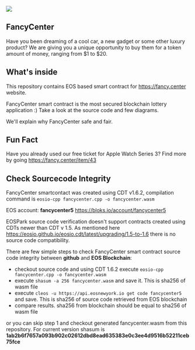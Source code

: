 ![](https://assets.fancy.center/assets/og_img_optimized.jpg)

## FancyCenter
Have you been dreaming of a cool car, a new gadget or some other luxury product? We are giving you a unique opportunity to buy them for a token amount of money, ranging from $1 to $20.

## What's inside
This repository contains EOS based smart contract for <https://fancy.center> website.

FancyCenter smart contract is the most secured blockchain lottery application :) Take a look at the source code and few diagrams. 

We'll explain why FancyCenter safe and fair.

## Fun Fact
Have you already used our free ticket for Apple Watch Series 3? Find more by going <https://fancy.center/item/43>

## Check Sourcecode Integrity
FancyCenter smartcontact was created using CDT v1.6.2, compilation command is ```eosio-cpp fancycenter.cpp -o fancycenter.wasm```

EOS account: **fancycenter5** <https://bloks.io/account/fancycenter5>

EOSPark source code verification doesn't support contracts created using CDTs newer than CDT v 1.5.
As mentioned here <https://eosio.github.io/eosio.cdt/latest/upgrading/1.5-to-1.6> there is no source code compatibility.

There are few simple steps to check FancyCenter smart contract source code integrity between **github** and **EOS Blockchain**:
 - checkout source code and using CDT 1.6.2 execute ```eosio-cpp fancycenter.cpp -o fancycenter.wasm```
 - execute ```shasum -a 256 fancycenter.wasm``` and save it. This is sha256 of wasm file
 - execute ```cleos -u https://api.eosnewyork.io get code fancycenter5``` and save. This is sha256 of source code retrieved from EOS blockchain
 - compare results. sha256 from blockchain should be equal to sha256 of wasm file
 
 or you can skip step 1 and checkout generated fancycenter.wasm from this repository. For current version shasum is **1ab2b6f7657a093b902c02612dbd8ead635383e0c3ee4d9516b52211ceb75fce**
